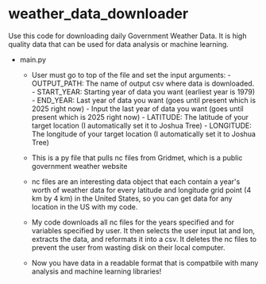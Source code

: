 # weather_data_downloader
Use this code for downloading daily Government Weather Data. It is high quality data that can be used for data analysis or machine learning.

- main.py
    - User must go to top of the file and set the input arguments:
            - OUTPUT_PATH: The name of output csv where data is downloaded.
            - START_YEAR: Starting year of data you want (earliest year is 1979)
            - END_YEAR: Last year of data you want (goes until present which is 2025 right now)
            - Input the last year of data you want (goes until present which is 2025 right now)
            - LATITUDE: The latitude of your target location (I automatically set it to Joshua Tree)
            - LONGITUDE: The longitude of your target location (I automatically set it to Joshua Tree)

    - This is a py file that pulls nc files from Gridmet, which is a public government weather website
    - nc files are an interesting data object that each contain a year's worth of weather data for 
      every latitude and longitude grid point (4 km by 4 km) in the United States, so you can get data
      for any location in the US with my code.
    - My code downloads all nc files for the years specified and for variables specified by user. It then
      selects the user input lat and lon, extracts the data, and reformats it into a csv. It deletes the
      nc files to prevent the user from wasting disk on their local computer.
    - Now you have data in a readable format that is compatbile with many analysis and machine learning libraries!
